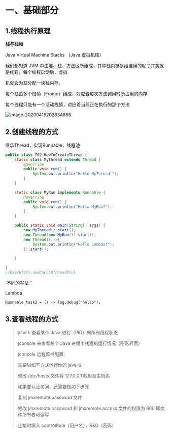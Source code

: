 # 一、基础部分

## 1.线程执行原理

**栈与栈帧**

Java Virtual Machine Stacks （Java 虚拟机栈）

我们都知道 JVM 中由堆、栈、方法区所组成，其中栈内存是给谁用的呢？其实就是线程，每个线程启动后，虚拟

机就会为其分配一块栈内存。

每个栈由多个栈帧（Frame）组成，对应着每次方法调用时所占用的内存

每个线程只能有一个活动栈帧，对应着当前正在执行的那个方法

![image-20200416202834866](F:\java学习笔记\java并发编程\java架构之路笔记\image-20200416202834866.png)

## 2.创建线程的方式

继承Thread，实现Runnable，线程池 

```java
public class T02_HowToCreateThread {
    static class MyThread extends Thread {
        @Override
        public void run() {
            System.out.println("Hello MyThread!");
        }
    }

    static class MyRun implements Runnable {
        @Override
        public void run() {
            System.out.println("Hello MyRun!");
        }
    }

    public static void main(String[] args) {
        new MyThread().start();
        new Thread(new MyRun()).start();
        new Thread(()->{
            System.out.println("Hello Lambda!");
        }).start();
        
    }

}
//Executors.newCachedThreadPool
```

​    不同的写法：

Lambda

`Runnable task2 = () -> log.debug("hello");`

## 3.查看线程的方式

> jstack <PID> 查看某个 Java 进程（PID）的所有线程状态
>
> jconsole 来查看某个 Java 进程中线程的运行情况（图形界面）
>
> jconsole 远程监控配置:
>
> 需要以如下方式运行你的 java 类
>
> 修改 /etc/hosts 文件将 127.0.0.1 映射至主机名
>
> 如果要认证访问，还需要做如下步骤
>
> 复制 jmxremote.password 文件
>
> 修改 jmxremote.password 和 jmxremote.access 文件的权限为 600 即文件所有者可读写
>
> 连接时填入 controlRole（用户名），R&D（密码）
